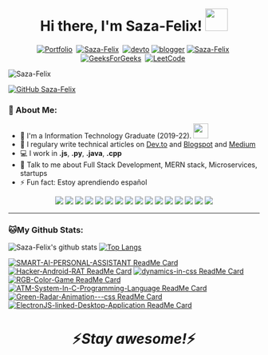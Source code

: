 <div align="center">
   <h1>Hi there, I'm Saza-Felix! <img src="https://media.giphy.com/media/hvRJCLFzcasrR4ia7z/giphy.gif" width="45px" height="45px"> </h1>
</div>

<p align="center">
   <a href="https://gsportfolio.netlify.app/" target="__blank"><img align="center" src="https://img.shields.io/badge/Portfolio-%23000000.svg?style=for-the-badge&logo=firefox&logoColor=#FF7139" alt="Portfolio" /></a>&nbsp;
<a href="https://twitter.com/Felixw_001" target="_blank"><img align="center" src="https://img.shields.io/badge/Twitter-1DA1F2?style=for-the-badge&logo=twitter&logoColor=white" alt="Saza-Felix"  /></a>&nbsp;
   <a href="#"><img align="center" alt="devto" src="https://img.shields.io/badge/dev.to-0A0A0A?style=for-the-badge&logo=dev-dot-to&logoColor=white" /></a>
    <a href="#"><img align="center" alt="blogger" src="https://img.shields.io/badge/Blogger-FF5722?style=for-the-badge&logo=blogger&logoColor=white" /></a>
<a href="https://linkedin.com/in/Felix_Kawo" target="blank"><img align="center" src="https://img.shields.io/badge/LinkedIn-0077B5?style=for-the-badge&logo=linkedin&logoColor=white" alt="Saza-Felix" /></a>&nbsp;
   <a href=#" target="blank"><img align="center" src="https://img.shields.io/badge/GeeksforGeeks-gray?style=for-the-badge&logo=geeksforgeeks&logoColor=35914c" alt="GeeksForGeeks" /></a>&nbsp;
     <a href="#" target="blank"><img align="center" src="https://img.shields.io/badge/LeetCode-000000?style=for-the-badge&logo=LeetCode&logoColor=#d16c06" alt="LeetCode" /></a>&nbsp;


</p>

<p align="left"> <img src="https://github.com/Saza-Felix/README/blob/main/download.png" alt="Saza-Felix" /> </p>

[![GitHub Saza-Felix](https://img.shields.io/github/followers/Saza-Felix?label=Followers&style=flat-square)](https://github.com/Saza-Felix)
### 🤵 About Me:
- 🏦 I'm a Information Technology  Graduate (2019-22).
      <img src="https://media.giphy.com/media/WUlplcMpOCEmTGBtBW/giphy.gif" width="30">
- 📝 I regulary write technical articles on [Dev.to](https://dev.to/#) and [Blogspot](https://techtalkswithgaurav.blogspot.com/) and [Medium](https://medium.com/@gs935688)
- 💻 I work in **.js**, **.py**, **.java**, **.cpp**
- 💬 Talk to me about Full Stack Development, MERN stack, Microservices, startups
- ⚡ Fun fact: Estoy aprendiendo español

<p align="center">
    <img src="https://img.shields.io/badge/HTML5-E34F26?style=for-the-badge&logo=html5&logoColor=white"/>
    <img src="https://img.shields.io/badge/CSS3-1572B6?style=for-the-badge&logo=css3&logoColor=white"/>
    <img src="https://img.shields.io/badge/JavaScript-F7DF1E?style=for-the-badge&logo=javascript&logoColor=black"/>
    <img src="https://img.shields.io/badge/React-20232A?style=for-the-badge&logo=react&logoColor=61DAFB"/>
    <img src="https://img.shields.io/badge/Redux-593D88?style=for-the-badge&logo=redux&logoColor=white"/>
    <img src="https://img.shields.io/badge/React_Router-CA4245?style=for-the-badge&logo=react-router&logoColor=white"/>
    <img src="https://img.shields.io/badge/React_Native-20232A?style=for-the-badge&logo=react&logoColor=61DAFB"/>
    <img src="https://img.shields.io/badge/Node.js-43853D?style=for-the-badge&logo=node-dot-js&logoColor=white"/>
    <img src="https://img.shields.io/badge/Express.js-000000?style=for-the-badge&logo=express&logoColor=white"/>
    <img src="https://img.shields.io/badge/MongoDB-4EA94B?style=for-the-badge&logo=mongodb&logoColor=white"/>
     <img src="https://img.shields.io/badge/Python-3776AB?style=for-the-badge&logo=python&logoColor=white"/>
    <img src="https://img.shields.io/badge/scikit_learn-F7931E?style=for-the-badge&logo=scikit-learn&logoColor=white"/>
    <img src="https://img.shields.io/badge/TensorFlow-FF6F00?style=for-the-badge&logo=TensorFlow&logoColor=white"/>
    <img src="https://img.shields.io/badge/OpenCV-27338e?style=for-the-badge&logo=OpenCV&logoColor=white"/>
    <img src="https://img.shields.io/badge/Java-ED8B00?style=for-the-badge&logo=java&logoColor=white"/>
    <img src="https://img.shields.io/badge/C%2B%2B-00599C?style=for-the-badge&logo=c%2B%2B&logoColor=white"/>
   
   
   
   
   
</p>




---
### 🐱My Github Stats:
![Saza-Felix's github stats](https://github-readme-stats.vercel.app/api?username=Saza-Felix&&show_icons=true&title_color=ffffff&icon_color=55E897&text_color=5EACE1&bg_color=151515)
[![Top Langs](https://github-readme-stats.vercel.app/api/top-langs/?username=Saza-Felix&layout=compact&text_color=daf7dc&bg_color=151515&theme=dark)](https://github.com/Saza-Felix/github-readme-stats)

[![SMART-AI-PERSONAL-ASSISTANT ReadMe Card](https://github-readme-stats.vercel.app/api/pin/?username=Saza-Felix&repo=SMART-AI-PERSONAL-ASSISTANT&show_owner=true&theme=highcontrast)](https://github.com/Saza-Felix/SMART-AI-PERSONAL-ASSISTANT)
[![Hacker-Android-RAT ReadMe Card](https://github-readme-stats.vercel.app/api/pin/?username=Saza-Felix&repo=Hacker-Android-RAT&show_owner=true&theme=highcontrast)](https://github.com/Saza-Felix/Hacker-Android-RAT)
[![dynamics-in-css ReadMe Card](https://github-readme-stats.vercel.app/api/pin/?username=Saza-Felix&repo=dynamics-in-css&show_owner=true&theme=highcontrast)](https://github.com/Saza-Felix/dynamics-in-css)
[![RGB-Color-Game ReadMe Card](https://github-readme-stats.vercel.app/api/pin/?username=Saza-Felix&repo=RGB-Color-Game&show_owner=true&theme=highcontrast)](https://github.com/Saza-Felix/RGB-Color-Game)
[![ATM-System-In-C-Programming-Language ReadMe Card](https://github-readme-stats.vercel.app/api/pin/?username=Saza-Felix&repo=ATM-System-In-C-Programming-Language&show_owner=true&theme=highcontrast)](https://github.com/Saza-FelixATM-System-In-C-Programming-Language)
[![Green-Radar-Animation---css ReadMe Card](https://github-readme-stats.vercel.app/api/pin/?username=Saza-Felix&repo=Green-Radar-Animation---css&show_owner=true&theme=highcontrast)](https://github.com/Saza-Felix/Green-Radar-Animation---css)
[![ElectronJS-linked-Desktop-Application ReadMe Card](https://github-readme-stats.vercel.app/api/pin/?username=Saza-Felix&repo=ElectronJS-linked-Desktop-Application&show_owner=true&theme=highcontrast)](https://github.com/Saza-Felix/ElectronJS-linked-Desktop-Application)






<h1 align='center'>⚡️<i>Stay awesome!</i>⚡️</h1>


